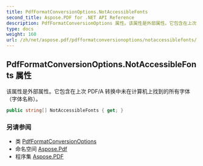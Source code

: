 ```yaml
---
title: PdfFormatConversionOptions.NotAccessibleFonts
second_title: Aspose.PDF for .NET API Reference
description: PdfFormatConversionOptions 属性。该属性是外部属性。它包含在上次 PDF/A 转换中未在计算机上找到的所有字体（字体名称）。
type: docs
weight: 160
url: /zh/net/aspose.pdf/pdfformatconversionoptions/notaccessiblefonts/
---
```

## PdfFormatConversionOptions.NotAccessibleFonts 属性

该属性是外部属性。它包含在上次 PDF/A 转换中未在计算机上找到的所有字体（字体名称）。

```csharp
public string[] NotAccessibleFonts { get; }
```

### 另请参阅

* 类 [PdfFormatConversionOptions](../)
* 命名空间 [Aspose.Pdf](../../../aspose.pdf/)
* 程序集 [Aspose.PDF](../../../)